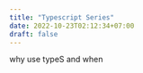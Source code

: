 ```yaml
---
title: "Typescript Series"
date: 2022-10-23T02:12:34+07:00
draft: false
---
```


why use typeS and when 
